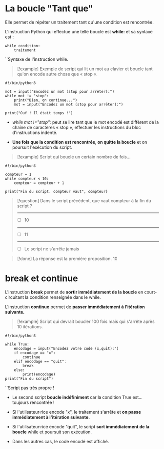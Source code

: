 # La boucle "Tant que"

Elle permet de répéter un traitement tant qu'une condition est rencontrée.

L'instruction Python qui effectue une telle boucle est **while:** et sa syntaxe est :

```
while condition:
    traitement
```
``Syntaxe de l'instruction while.

>[!example] Exemple de script qui lit un mot au clavier et boucle tant qu'on encode autre chose que « stop ».
```
#!/bin/python3

mot = input("Encodez un mot (stop pour arrêter):")
while mot != "stop":
    print("Bien, on continue...")
    mot = input("Encodez un mot (stop pour arrêter):")

print("Ouf ! Il était temps !")
```

 - *while mot !="stop":* peut se lire tant que le mot encodé est différent de la chaîne de caractères « stop », effectuer les instructions du bloc d'instructions indenté.

- **Une fois que la condition est rencontrée, on quitte la boucle** et on poursuit l'exécution du script.

>[!example] Script qui boucle un certain nombre de fois...
```
#!/bin/python3

compteur = 1
while compteur < 10:
    compteur = compteur + 1

print("Fin du script. compteur vaut", compteur)
```

>[!question] Dans le script précédent, que vaut compteur à la fin du script ?
>___________
>- [ ] 10
>_____________
>- [ ] 11
>________________
>- [ ] Le script ne s'arrête jamais

>[!done] La réponse est la première proposition.
>10


# break et continue

L'instruction **break** permet de **sortir immédiatement de la boucle** en court-circuitant la condition renseignée dans le while.

L'instruction **continue** permet de **passer immédiatement à l'itération suivante.**

>[!example] Script qui devrait boucler 100 fois mais qui s'arrête après 10 itérations.
```
#!/bin/python3

while True:
    encodage = input("Encodez votre code (x,quit):")
    if encodage == "x":
        continue
    elif encodage == "quit":
        break
    else:
        print(encodage)
print("Fin du script")
```
``Script pas très propre !

- Le second script **boucle indéfiniment** car la condition True est... toujours rencontrée !

- Si l'utilisateur·rice encode "x", le traitement s'arrête et **on passe immédiatement à l'itération suivante.**

- Si l'utilisateur·rice encode "quit", le script **sort immédiatement de la boucle** while et poursuit son exécution.

- Dans les autres cas, le code encodé est affiché.

